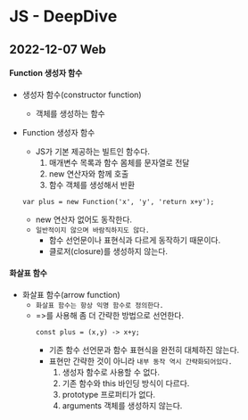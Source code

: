 # JS - DeepDive
## 2022-12-07 Web

#### Function 생성자 함수

* 생성자 함수(constructor function)
  * 객체를 생성하는 함수

* Function 생성자 함수
  * JS가 기본 제공하는 빌트인 함수다.
    1. 매개변수 목록과 함수 몸체를 문자열로 전달
    2. new 연산자와 함께 호출
    3. 함수 객체를 생성해서 반환
   ```
   var plus = new Function('x', 'y', 'return x+y');
   ```
  * new 연산자 없어도 동작한다.
  * `일반적이지 않으며 바람직하지도 않다.`
    * 함수 선언문이나 표현식과 다르게 동작하기 때문이다.
    * 클로저(closure)를 생성하지 않는다.

#### 화살표 함수

* 화살표 함수(arrow function)
  * `화살표 함수는 항상 익명 함수로 정의한다.`
  * =>를 사용해 좀 더 간략한 방법으로 선언한다.
    ```
    const plus = (x,y) -> x+y;
    ```
    * 기존 함수 선언문과 함수 표현식을 완전히 대체하진 않는다.
    * 표현만 간략한 것이 아니라 `내부 동작 역시 간략화되어있다.`
      1. 생성자 함수로 사용할 수 없다.
      2. 기존 함수와 this 바인딩 방식이 다르다.
      3. prototype 프로퍼티가 없다.
      4. arguments 객체를 생성하지 않는다.